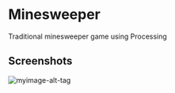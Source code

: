 # Minesweeper
Traditional minesweeper game using Processing

## Screenshots

![myimage-alt-tag](url-to-image)
